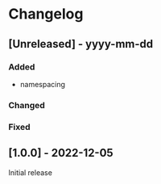 # Changelog

## [Unreleased] - yyyy-mm-dd

### Added
- namespacing

### Changed

### Fixed


## [1.0.0] - 2022-12-05

Initial release
